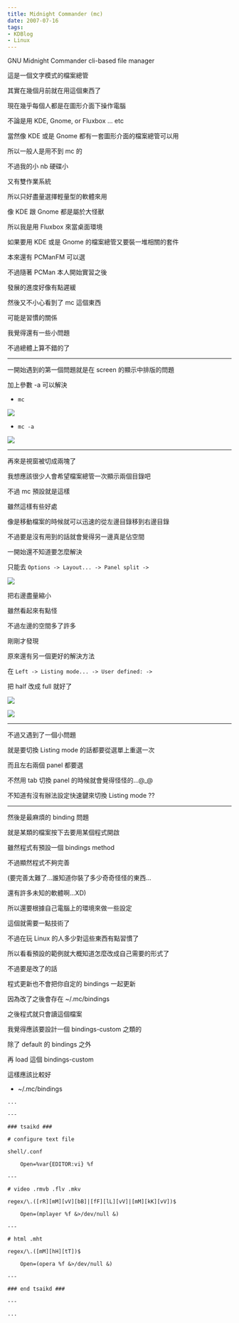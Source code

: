 ```yaml
---
title: Midnight Commander (mc)
date: 2007-07-16
tags:
- KDBlog
- Linux
---
```

GNU Midnight Commander cli-based file manager



這是一個文字模式的檔案總管

其實在幾個月前就在用這個東西了

現在幾乎每個人都是在圖形介面下操作電腦

不論是用 KDE, Gnome, or Fluxbox ... etc

當然像 KDE 或是 Gnome 都有一套圖形介面的檔案總管可以用

所以一般人是用不到 mc 的

不過我的小 nb 硬碟小

又有雙作業系統

所以只好盡量選擇輕量型的軟體來用

像 KDE 跟 Gnome 都是屬於大怪獸

所以我是用 Fluxbox 來當桌面環境

如果要用 KDE 或是 Gnome 的檔案總管又要裝一堆相關的套件

本來還有 PCManFM 可以選

不過隨著 PCMan 本人開始實習之後

發展的進度好像有點遲緩

然後又不小心看到了 mc 這個東西

可能是習慣的關係

我覺得還有一些小問題

不過總體上算不錯的了

---

一開始遇到的第一個問題就是在 screen 的顯示中排版的問題

加上參數 -a 可以解決

* `mc`

![](mc_01.png)

* `mc -a`

![](mc_01_fix.png)

---

再來是視窗被切成兩塊了

我想應該很少人會希望檔案總管一次顯示兩個目錄吧

不過 mc 預設就是這樣

雖然這樣有些好處

像是移動檔案的時候就可以迅速的從左邊目錄移到右邊目錄

不過要是沒有用到的話就會覺得另一邊真是佔空間

一開始還不知道要怎麼解決

只能去 `Options -> Layout... -> Panel split ->`

![](mc_02.png)

把右邊盡量縮小

雖然看起來有點怪

不過左邊的空間多了許多

剛剛才發現

原來還有另一個更好的解決方法

在 `Left -> Listing mode... -> User defined: ->`

把 half 改成 full 就好了

![](mc_03.png)

![](mc_03_fix.png)

---

不過又遇到了一個小問題

就是要切換 Listing mode 的話都要從選單上重選一次

而且左右兩個 panel 都要選

不然用 tab 切換 panel 的時候就會覺得怪怪的...@_@

不知道有沒有辦法設定快速鍵來切換 Listing mode ??

---

然後是最麻煩的 binding 問題

就是某類的檔案按下去要用某個程式開啟

雖然程式有預設一個 bindings method

不過顯然程式不夠完善

(要完善太難了...誰知道你裝了多少奇奇怪怪的東西...

還有許多未知的軟體啊...XD)

所以還要根據自己電腦上的環境來做一些設定

這個就需要一點技術了

不過在玩 Linux 的人多少對這些東西有點習慣了

所以看看預設的範例就大概知道怎麼改成自己需要的形式了

不過要是改了的話

程式更新也不會把你自定的 bindings 一起更新

因為改了之後會存在 ~/.mc/bindings

之後程式就只會讀這個檔案

我覺得應該要設計一個 bindings-custom 之類的

除了 default 的 bindings 之外

再 load 這個 bindings-custom

這樣應該比較好

* ~/.mc/bindings

```
...

---

### tsaikd ###

# configure text file

shell/.conf

	Open=%var{EDITOR:vi} %f

---

# video .rmvb .flv .mkv

regex/\.([rR][mM][vV][bB]|[fF][lL][vV]|[mM][kK][vV])$

	Open=(mplayer %f &>/dev/null &)

---

# html .mht

regex/\.([mM][hH][tT])$

	Open=(opera %f &>/dev/null &)

---

### end tsaikd ###

---

...

```
